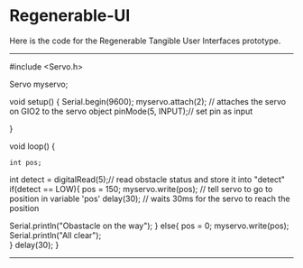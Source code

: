 # Regenerable-UI
Here is the code for the Regenerable Tangible User Interfaces prototype.

-------------------------------------------------

#include <Servo.h>

Servo myservo; 

void setup() {
 Serial.begin(9600);
 myservo.attach(2);  // attaches the servo on GIO2 to the servo object
 pinMode(5, INPUT);// set pin as input

}

void loop() {

    int pos;

  
  
  int detect = digitalRead(5);// read obstacle status and store it into "detect"
  if(detect == LOW){
    pos = 150;
    myservo.write(pos);              // tell servo to go to position in variable 'pos'
    delay(30);                       // waits 30ms for the servo to reach the position
    
   Serial.println("Obastacle on the way"); 
  } else{
   pos = 0;
   myservo.write(pos); 
   Serial.println("All clear");  
  }
  delay(30);
}

-----------------------------------------------------------------------------------------------
